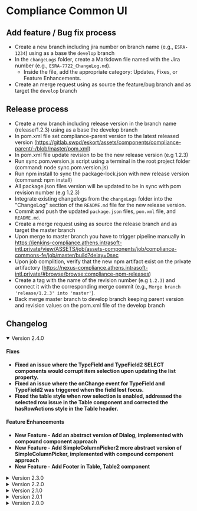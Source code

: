 # Compliance Common UI

## Add feature / Bug fix process

- Create a new branch including jira number on branch name (e.g., `ESRA-1234`) using as a base the `develop` branch
- In the `changeLogs` folder, create a Markdown file named with the Jira number (e.g., `ESRA-7722_ChangeLog.md`). 
  - Inside the file, add the appropriate category: Updates, Fixes, or Feature Enhancements.
- Create an merge request using as source the feature/bug branch and as target the `develop` branch

## Release process

- Create a new branch including release version in the branch name (release/1.2.3) using as a base the develop branch
- In pom.xml file set compliance-parent version to the latest released version (https://gitlab.swpd/eskort/assets/components/compliance-parent/-/blob/master/pom.xml)
- In pom.xml file update revision to be the new release version (e.g 1.2.3)
- Run sync.pom.version.js script using a terminal in the root project folder (command: node sync.pom.version.js)
- Run npm install to sync the package-lock.json with new release version (command: npm install)
- All package.json files version will be updated to be in sync with pom revision number (e.g 1.2.3)
- Integrate existing changelogs from the `changeLogs` folder into the "ChangeLog" section of the `README.md` file for the new release version.
- Commit and push the updated `package.json` files, `pom.xml` file, and `README.md`.
- Create a merge request using as source the release branch and as target the master branch
- Upon merge to master branch you have to trigger pipeline manually in https://jenkins-compliance.athens.intrasoft-intl.private/view/ASSETS/job/assets-components/job/compliance-commons-fe/job/master/build?delay=0sec
- Upon job complition, verify that the new npm artifact exist on the private artifactory (https://nexus-compliance.athens.intrasoft-intl.private/#browse/browse:compliance-npm-releases)
- Create a tag with the name of the revision number (e.g `1.2.3`) and connect it with the corresponding merge commit (e.g., `Merge branch 'release/1.2.3' into 'master'`).
- Back merge master branch to develop branch keeping parent version and revision values on the pom.xml file of the develop branch


## Changelog


<details open>
<summary>Version 2.4.0</summary>

#### Fixes
- **Fixed an issue where the TypeField and TypeField2 SELECT components would corrupt item selection upon updating the list property.**
- **Fixed an issue where the onChange event for TypeField and TypeField2 was triggered when the field lost focus.**
- **Fixed the table style when row selection is enabled, addressed the selected row issue in the Table component and corrected the hasRowActions style in the Table header.**
#### Feature Enhancements
- **New Feature - Add an abstract version of Dialog, implemented with compound component approach**
- **New Feature - Add SimpleColumnPicker2 more abstract version of SimpleColumnPicker, implemented with compound component approach**
- **New Feature - Add Footer in Table, Table2 component**
</details>

<details>
<summary>Version 2.3.0</summary>

#### Feature Enhancements
- **New Feature - Add CardTree2 more abstract version of CardTree, implemented with compound component approach**
- **New Feature - Add Csv generator in utils folder with comprehensive unit tests**
- **New Feature - Configure tests with Nx Jest and add test scripts to `package.json`**
- **New Feature - Add Table2 a compound component version of Table, Table2 status: work in progress**
- **Refactor of Snackbar Component - Updated functionality for better performance and added `actionColor` prop to `MdcSnackbar` to customize action button color.**
</details>

<details>
<summary>Version 2.2.0</summary>

#### Updates
- **Dependencies**
  - **Upgraded `ids-wc` to version 4.3.0**
#### Fixes
- **Fix the issue where column visibility are reset after sorting columns in the Table Component**
#### Feature Enhancements
- **New Feature - Add default column sorting in Table Component**
- **New Feature - Add TypeField2 Component new simplified version of TypeField**


</details>

<details>
<summary>Version 2.1.0</summary>

#### Updates
- **Dependencies**
  - **Upgraded `nrwl`, `nx` packages to version 16.10.0**
  - **Upgraded `axios` package to version 1.6.8**
#### Fixes
- **Fix the single column sorting in Table Component**
#### Feature Enhancements
- **New Feature - Daterange in TypeField Component**
- **New Feature - Remove commons-fe deploy phase from pom.xml**
- **New Feature - Remove numeric type from HeaderCell and Row Components**
- **New Feature - Add adjustment functionality in TableCell**
- **New Feature - Add multi column sorting with ordering in Table Component**

</details>

<details>
<summary>Version 2.0.1</summary>

#### Updates
- **Dependencies**
  - **Upgraded `ids-wc` to version 4.2.0**
#### Fixes
- **Adjusted the Footer logo to match the appropriate color theme settings.**
- **Modified the CardUpload component to ensure the file input style is correctly hidden**

</details>

<details>
<summary>Version 2.0.0</summary>

#### Updates
- **Dependencies**
  - **Upgraded `ids-wc` to version 4.1.2**
  - **Upgraded `keycloak-js` to version 24.0.2** 
#### Fixes
- **Adapted to `ids-wc` breaking changes**

#### Feature Enhancements
- **New Feature - Ordering Columns in Table Component**

</details>